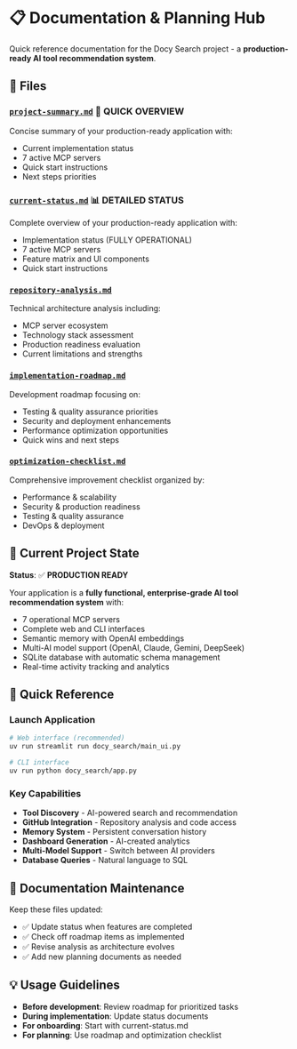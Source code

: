 # 📋 Documentation & Planning Hub

Quick reference documentation for the Docy Search project - a **production-ready AI tool recommendation system**.

## 📁 **Files**

### [`project-summary.md`](project-summary.md) 🎯 **QUICK OVERVIEW**

Concise summary of your production-ready application with:
- Current implementation status
- 7 active MCP servers
- Quick start instructions
- Next steps priorities

### [`current-status.md`](current-status.md) 📊 **DETAILED STATUS**
Complete overview of your production-ready application with:
- Implementation status (FULLY OPERATIONAL)
- 7 active MCP servers
- Feature matrix and UI components
- Quick start instructions

### [`repository-analysis.md`](repository-analysis.md)
Technical architecture analysis including:
- MCP server ecosystem
- Technology stack assessment
- Production readiness evaluation
- Current limitations and strengths

### [`implementation-roadmap.md`](implementation-roadmap.md)
Development roadmap focusing on:
- Testing & quality assurance priorities
- Security and deployment enhancements
- Performance optimization opportunities
- Quick wins and next steps

### [`optimization-checklist.md`](optimization-checklist.md)
Comprehensive improvement checklist organized by:
- Performance & scalability
- Security & production readiness
- Testing & quality assurance
- DevOps & deployment

## 🎯 **Current Project State**

**Status**: ✅ **PRODUCTION READY**

Your application is a **fully functional, enterprise-grade AI tool recommendation system** with:
- 7 operational MCP servers
- Complete web and CLI interfaces
- Semantic memory with OpenAI embeddings
- Multi-AI model support (OpenAI, Claude, Gemini, DeepSeek)
- SQLite database with automatic schema management
- Real-time activity tracking and analytics

## 🚀 **Quick Reference**

### Launch Application
```bash
# Web interface (recommended)
uv run streamlit run docy_search/main_ui.py

# CLI interface
uv run python docy_search/app.py
```

### Key Capabilities
- **Tool Discovery** - AI-powered search and recommendation
- **GitHub Integration** - Repository analysis and code access
- **Memory System** - Persistent conversation history
- **Dashboard Generation** - AI-created analytics
- **Multi-Model Support** - Switch between AI providers
- **Database Queries** - Natural language to SQL

## 🎨 **Documentation Maintenance**

Keep these files updated:
- ✅ Update status when features are completed
- ✅ Check off roadmap items as implemented  
- ✅ Revise analysis as architecture evolves
- ✅ Add new planning documents as needed

## 💡 **Usage Guidelines**

- **Before development**: Review roadmap for prioritized tasks
- **During implementation**: Update status documents
- **For onboarding**: Start with current-status.md
- **For planning**: Use roadmap and optimization checklist

